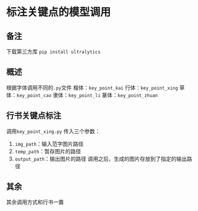 # 标注关键点的模型调用

## 备注
下载第三方库
`pip install ultralytics`
## 概述
根据字体调用不同的`.py`文件
楷体：`key_point_kai`
行体：`key_point_xing`
草体：`key_point_cao`
隶体：`key_point_li`
篆体：`key_point_zhuan`
## 行书关键点标注
调用`key_point_xing.py`
传入三个参数：
1. `img_path`：输入范字图片路径
2. `temp_path`：暂存图片的路径
3. `output_path`：输出图片的路径
调用之后，生成的图片存放到了指定的输出路径
## 其余
其余调用方式和行书一置